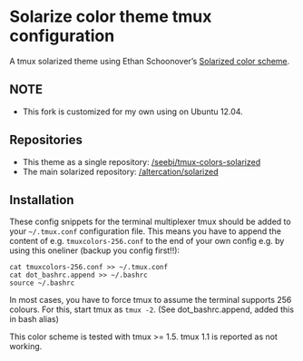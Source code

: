 # Solarize color theme tmux configuration

A tmux solarized theme using Ethan Schoonover’s [Solarized color scheme](http://ethanschoonover.com/solarized).

## NOTE
  * This fork is customized for my own using on Ubuntu 12.04.

## Repositories
  * This theme as a single repository: [/seebi/tmux-colors-solarized](https://github.com/seebi/tmux-colors-solarized)
  * The main solarized repository: [/altercation/solarized](https://github.com/altercation/solarized)

## Installation
These config snippets for the terminal multiplexer tmux should be added to your `~/.tmux.conf` configuration file.
This means you have to append the content of e.g. `tmuxcolors-256.conf` to the end of your own config e.g. by using this oneliner (backup you config first!!):

    cat tmuxcolors-256.conf >> ~/.tmux.conf
    cat dot_bashrc.append >> ~/.bashrc
    source ~/.bashrc

In most cases, you have to force tmux to assume the terminal supports 256 colours.
For this, start tmux as `tmux -2`. (See dot_bashrc.append, added this in bash alias)

This color scheme is tested with tmux >= 1.5. tmux 1.1 is reported as not working.
